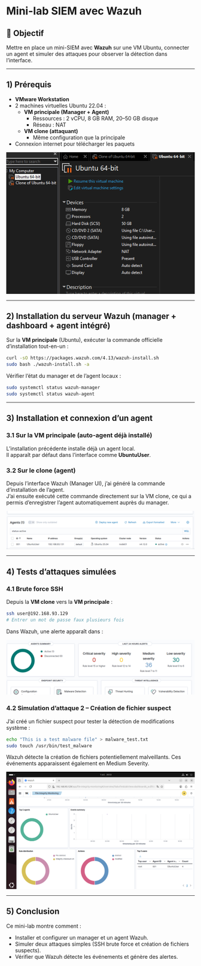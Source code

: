 # Mini-lab SIEM avec Wazuh

## 🎯 Objectif
Mettre en place un mini-SIEM avec **Wazuh** sur une VM Ubuntu, connecter un agent et simuler des attaques pour observer la détection dans l’interface.

---

## 1) Prérequis

- **VMware Workstation**
- 2 machines virtuelles Ubuntu 22.04 :
  - **VM principale (Manager + Agent)**
    - Ressources : 2 vCPU, 8 GB RAM, 20–50 GB disque
    - Réseau : NAT
  - **VM clone (attaquant)**
    - Même configuration que la principale
- Connexion internet pour télécharger les paquets

![Capture flux](settings.png)

---

## 2) Installation du serveur Wazuh (manager + dashboard + agent intégré)

Sur la **VM principale** (Ubuntu), exécuter la commande officielle d’installation tout-en-un :

```bash
curl -sO https://packages.wazuh.com/4.13/wazuh-install.sh
sudo bash ./wazuh-install.sh -a
```

Vérifier l’état du manager et de l’agent locaux :
```bash
sudo systemctl status wazuh-manager
sudo systemctl status wazuh-agent
```

---

## 3) Installation et connexion d’un agent

### 3.1 Sur la VM principale (auto-agent déjà installé)
L’installation précédente installe déjà un agent local.  
Il apparaît par défaut dans l’interface comme **UbuntuUser**.

### 3.2 Sur le clone (agent)

Depuis l’interface Wazuh (Manager UI), j’ai généré la commande d’installation de l’agent.  
J’ai ensuite exécuté cette commande directement sur la VM clone, ce qui a permis d’enregistrer l’agent automatiquement auprès du manager.

![Capture flux](agent.png)

---

## 4) Tests d’attaques simulées

### 4.1 Brute force SSH

Depuis la **VM clone** vers la **VM principale** :

```bash
ssh user@192.168.93.129
# Entrer un mot de passe faux plusieurs fois
```

Dans Wazuh, une alerte apparaît dans :

![Capture flux](alerts.png)

### 4.2 Simulation d’attaque 2 – Création de fichier suspect

J’ai créé un fichier suspect pour tester la détection de modifications système :
```bash
echo "This is a test malware file" > malware_test.txt
sudo touch /usr/bin/test_malware
```
Wazuh détecte la création de fichiers potentiellement malveillants.
Ces événements apparaissent également en Medium Severity.

![Capture flux](files.png)

---

## 5) Conclusion

Ce mini-lab montre comment :
- Installer et configurer un manager et un agent Wazuh.
- Simuler deux attaques simples (SSH brute force et création de fichiers suspects).
- Vérifier que Wazuh détecte les événements et génère des alertes.
